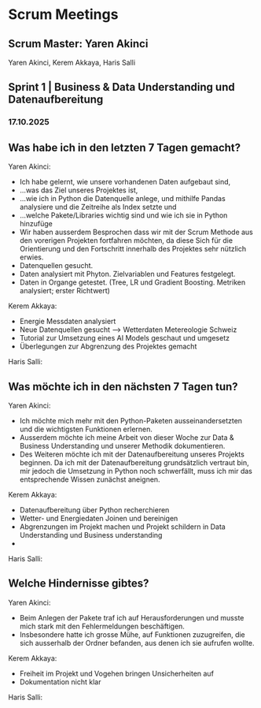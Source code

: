 # Scrum Meetings
## Scrum Master: Yaren Akinci
Yaren Akinci, Kerem Akkaya, Haris Salli

## Sprint 1 | Business & Data Understanding und Datenaufbereitung

### 17.10.2025
## Was habe ich in den letzten 7 Tagen gemacht?
Yaren Akinci: 
- Ich habe gelernt, wie unsere vorhandenen Daten aufgebaut sind,
- ...was das Ziel unseres Projektes ist,
- ...wie ich in Python die Datenquelle anlege, und mithilfe Pandas analysiere und die Zeitreihe als Index setzte und
- ...welche Pakete/Libraries wichtig sind und wie ich sie in Python hinzufüge
- Wir haben ausserdem Besprochen dass wir mit der Scrum Methode aus den vorerigen Projekten fortfahren möchten, da diese Sich für die Orientierung und den Fortschritt innerhalb des Projektes sehr nützlich erwies.
- Datenquellen gesucht. 
- Daten analysiert mit Phyton. Zielvariablen und Features festgelegt.
- Daten in Organge getestet. (Tree, LR und Gradient Boosting. Metriken analysiert; erster Richtwert)

Kerem Akkaya:
- Energie Messdaten analysiert
- Neue Datenquellen gesucht --> Wetterdaten Metereologie Schweiz
- Tutorial zur Umsetzung eines AI Models geschaut und umgesetz
- Überlegungen zur Abgrenzung des Projektes gemacht

Haris Salli:

## Was möchte ich in den nächsten 7 Tagen tun?
Yaren Akinci:
- Ich möchte mich mehr mit den Python-Paketen ausseinandersetzten und die wichtigsten Funktionen erlernen.
- Ausserdem möchte ich meine Arbeit von dieser Woche zur Data & Business Understanding und unserer Methodik dokumentieren.
- Des Weiteren möchte ich mit der Datenaufbereitung unseres Projekts beginnen. Da ich mit der Datenaufbereitung grundsätzlich vertraut bin, mir jedoch die Umsetzung in Python noch schwerfällt, muss ich mir das entsprechende Wissen zunächst aneignen.


Kerem Akkaya:
- Datenaufbereitung über Python recherchieren
- Wetter- und Energiedaten Joinen und bereinigen
- Abgrenzungen im Projekt machen und Projekt schildern in Data Understanding und Business understanding
- 
Haris Salli:


## Welche Hindernisse gibtes?
Yaren Akinci:
- Beim Anlegen der Pakete traf ich auf Herausforderungen und musste mich stark mit den Fehlermeldungen beschäftigen. 
- Insbesondere hatte ich grosse Mühe, auf Funktionen zuzugreifen, die sich ausserhalb der Ordner befanden, aus denen ich sie aufrufen wollte.



Kerem Akkaya:
- Freiheit im Projekt und Vogehen bringen Unsicherheiten auf
- Dokumentation nicht klar

Haris Salli:

